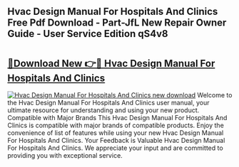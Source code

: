 ## Hvac Design Manual For Hospitals And Clinics Free Pdf Download - Part-JfL New Repair Owner Guide - User Service Edition qS4v8

# <h2><a href="http://bc19292.oget.top/?id=Hvac+Design+Manual+For+Hospitals+And+Clinics">🔗Download New 👉🔴 Hvac Design Manual For Hospitals And Clinics</a></h2>

[![Hvac Design Manual For Hospitals And Clinics new download](https://i.imgur.com/5g1atiW.png)](http://bc19292.oget.top/?id=Hvac+Design+Manual+For+Hospitals+And+Clinics)
Welcome to the Hvac Design Manual For Hospitals And Clinics user manual, your ultimate resource for understanding and using your new product. Compatible with Major Brands This Hvac Design Manual For Hospitals And Clinics is compatible with major brands of compatible products. Enjoy the convenience of list of features while using your new Hvac Design Manual For Hospitals And Clinics. Your Feedback is Valuable Hvac Design Manual For Hospitals And Clinics. We appreciate your input and are committed to providing you with exceptional service.
